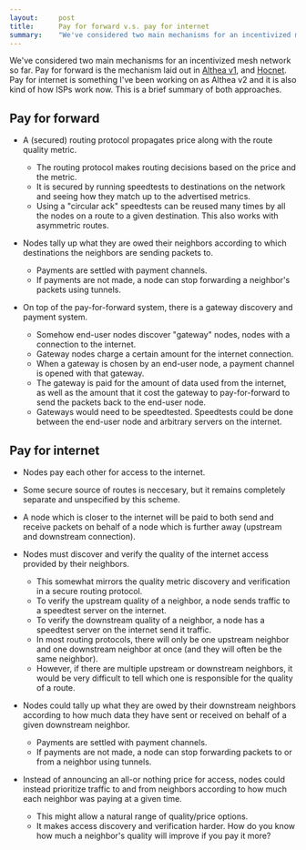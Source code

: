 ```yaml
---
layout:     post
title:      Pay for forward v.s. pay for internet
summary:    "We've considered two main mechanisms for an incentivized mesh network so far. Pay for forward is the mechanism laid out in Althea v1, and Hocnet. Pay for internet is something I've been working on as Althea v2 and it is also kind of how ISPs work now. This is a brief summary of both approaches."
---
```


We've considered two main mechanisms for an incentivized mesh network so far. Pay for forward is the mechanism laid out in [Althea v1](http://altheamesh.com/blog/althea-paper/), and [Hocnet](https://www.reddit.com/r/hocnet/). Pay for internet is something I've been working on as Althea v2 and it is also kind of how ISPs work now. This is a brief summary of both approaches.

## Pay for forward
- A (secured) routing protocol propagates price along with the route quality metric.
  - The routing protocol makes routing decisions based on the price and the metric.
  - It is secured by running speedtests to destinations on the network and seeing how they match up to the advertised metrics.
  - Using a "circular ack" speedtests can be reused many times by all the nodes on a route to a given destination. This also works with asymmetric routes.

- Nodes tally up what they are owed their neighbors according to which destinations the neighbors are sending packets to.
  - Payments are settled with payment channels.
  - If payments are not made, a node can stop forwarding a neighbor's packets using tunnels.

- On top of the pay-for-forward system, there is a gateway discovery and payment system.
  - Somehow end-user nodes discover "gateway" nodes, nodes with a connection to the internet.
  - Gateway nodes charge a certain amount for the internet connection.
  - When a gateway is chosen by an end-user node, a payment channel is opened with that gateway.
  - The gateway is paid for the amount of data used from the internet, as well as the amount that it cost the gateway to pay-for-forward to send the packets back to the end-user node.
  - Gateways would need to be speedtested. Speedtests could be done between the end-user node and arbitrary servers on the internet.

## Pay for internet
- Nodes pay each other for access to the internet.
- Some secure source of routes is neccesary, but it remains completely separate and unspecified by this scheme.

- A node which is closer to the internet will be paid to both send and receive packets on behalf of a node which is further away (upstream and downstream connection).
- Nodes must discover and verify the quality of the internet access provided by their neighbors.
  - This somewhat mirrors the quality metric discovery and verification in a secure routing protocol.
  - To verify the upstream quality of a neighbor, a node sends traffic to a speedtest server on the internet.
  - To verify the downstream quality of a neighbor, a node has a speedtest server on the internet send it traffic.
  - In most routing protocols, there will only be one upstream neighbor and one downstream neighbor at once (and they will often be the same neighbor).
  - However, if there are multiple upstream or downstream neighbors, it would be very difficult to tell which one is responsible for the quality of a route.

- Nodes could tally up what they are owed by their downstream neighbors according to how much data they have sent or received on behalf of a given downstream neighbor.
  - Payments are settled with payment channels.
  - If payments are not made, a node can stop forwarding packets to or from a neighbor using tunnels.

- Instead of announcing an all-or nothing price for access, nodes could instead prioritize traffic to and from neighbors according to how much each neighbor was paying at a given time.
  - This might allow a natural range of quality/price options.
  - It makes access discovery and verification harder. How do you know how much a neighbor's quality will improve if you pay it more?